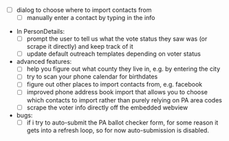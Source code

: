 - [ ] dialog to choose where to import contacts from
  - [ ] manually enter a contact by typing in the info
- In PersonDetails:
  - [ ] prompt the user to tell us what the vote status they saw was (or scrape it directly) and keep track of it
  - [ ] update default outreach templates depending on voter status

- advanced features:
  - [ ] help you figure out what county they live in, e.g. by entering the city
  - [ ] try to scan your phone calendar for birthdates
  - [ ] figure out other places to import contacts from, e.g. facebook
  - [ ] improved phone address book import that allows you to choose which contacts to import rather than purely relying on PA area codes
  - [ ] scrape the voter info directly off the embedded webview

- bugs:
  - [ ] if i try to auto-submit the PA ballot checker form, for some reason it gets into a refresh loop, so for now auto-submission is disabled.